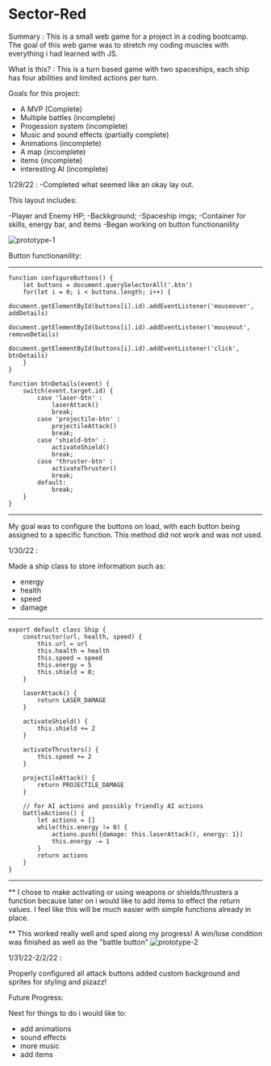 # Sector-Red

Summary : This is a small web game for a project in a coding bootcamp.  The goal of this web game was to stretch my coding muscles with everything i had learned with JS.

What is this? : This is a turn based game with two spaceships, each ship has four abilities and limited actions per turn.


Goals for this project:

- A MVP (Complete)
- Multiple battles (incomplete)
- Progession system (incomplete)
- Music and sound effects (partially complete)
- Animations (incomplete)
- A map (incomplete)
- items (incomplete)
- interesting AI (incomplete)


1/29/22 :
-Completed what seemed like an okay lay out.

This layout includes:


-Player and Enemy HP;
-Backkground;
-Spaceship imgs;
-Container for skills, energy bar, and items
-Began working on button functionanility 

![prototype-1](https://user-images.githubusercontent.com/4401398/152903113-666cabee-427b-4da1-aead-ac1bf1799888.png)

Button functionanility: 
_____________________________
```
function configureButtons() {
    let buttons = document.querySelectorAll('.btn')
    for(let i = 0; i < buttons.length; i++) {
        document.getElementById(buttons[i].id).addEventListener('mouseover', addDetails)
        document.getElementById(buttons[i].id).addEventListener('mouseout', removeDetails)
        document.getElementById(buttons[i].id).addEventListener('click', btnDetails)
    }
}

function btnDetails(event) {
    switch(event.target.id) {
        case 'laser-btn' :
            laserAttack()
            break;
        case 'projectile-btn' :
            projectileAttack()
            break;
        case 'shield-btn' :
            activateShield()
            break;
        case 'thruster-btn' :
            activateThruster()
            break;
        default: 
            break;
    }
}
```
___________________________________________
My goal was to configure the buttons on load, with each button being assigned to a specific function.
This method did not work and was not used.

1/30/22 : 

Made a ship class to store information such as:
- energy
- health
- speed
- damage

_____________________________________________________________________________________________________________________
```
export default class Ship {
    constructor(url, health, speed) {
        this.url = url
        this.health = health
        this.speed = speed
        this.energy = 5
        this.shield = 0;
    }

    laserAttack() {
        return LASER_DAMAGE
    }

    activateShield() {
        this.shield += 2
    }

    activateThrusters() {
        this.speed += 2
    }

    projectileAttack() {
        return PROJECTILE_DAMAGE
    }

    // for AI actions and possibly friendly AI actions
    battleActions() {
        let actions = []
        while(this.energy != 0) {
            actions.push({damage: this.laserAttack(), energy: 1})
            this.energy -= 1         
        }
        return actions
    }
}
```
 __________________________________________________________________________________________
 
 ** I chose to make activating or using weapons or shields/thrusters a function because later on i would like to add items to effect the return values.
 I feel like this will be much easier with simple functions already in place.
 
  
  
** This worked really well and sped along my progress!
A win/lose condition was finished as well as the "battle button"
![prototype-2](https://user-images.githubusercontent.com/4401398/152903803-5db19af0-8d3a-4e57-b356-839dceb57b1e.png)


1/31/22-2/2/22 :


Properly configured all attack buttons
added custom background and sprites for styling and pizazz!


Future Progress:

Next for things to do i would like to:
- add animations
- sound effects
- more music
- add items





